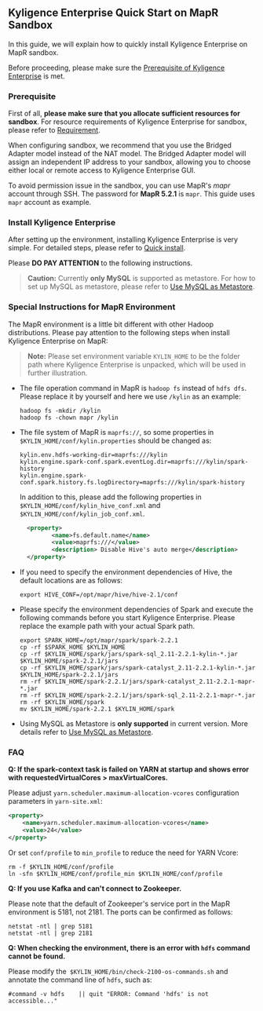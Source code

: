 ## Kyligence Enterprise Quick Start on MapR Sandbox

In this guide, we will explain how to quickly install Kyligence Enterprise on MapR sandbox.

Before proceeding, please make sure the [Prerequisite of Kyligence Enterprise](hadoop_env.en.md) is met.

### Prerequisite

First of all, **please make sure that you allocate sufficient resources for sandbox**. For resource requirements of Kyligence Enterprise for sandbox, please refer to [Requirement](.\hadoop_env.en.md).

When configuring sandbox, we recommend that you use the Bridged Adapter model instead of the NAT model. The Bridged Adapter model will assign an independent IP address to your sandbox, allowing you to choose either local or remote access to Kyligence Enterprise GUI.

To avoid permission issue in the sandbox, you can use MapR's  *mapr* account through SSH. The password for **MapR 5.2.1** is `mapr`. This guide uses `mapr` account as example. 

### Install Kyligence Enterprise

After setting up the environment, installing Kyligence Enterprise is very simple. For detailed steps, please refer to [Quick install](.\quick_install.en.md). 

Please **DO PAY ATTENTION** to the following instructions.

>**Caution:** Currently **only MySQL** is supported as metastore. For how to set up MySQL as metastore, please refer to [Use MySQL as Metastore](../config/metastore_jdbc_mysql.en.md).

### Special Instructions for MapR Environment

The MapR environment is a little bit different with other Hadoop distributions. Please pay attention to the following steps when install Kyligence Enterprise on MapR:

> **Note:** Please set environment variable `KYLIN_HOME` to be the folder path where Kyligence Enterprise is unpacked, which will be used in further illustration.

- The file operation command in MapR is `hadoop fs` instead of `hdfs dfs`. Please replace it by yourself and here we use  `/kylin` as an example:

  ```shell
  hadoop fs -mkdir /kylin
  hadoop fs -chown mapr /kylin
  ```

- The file system of MapR is `maprfs://`, so some properties in `$KYLIN_HOME/conf/kylin.properties` should be changed as:

  ```properties
  kylin.env.hdfs-working-dir=maprfs:///kylin
  kylin.engine.spark-conf.spark.eventLog.dir=maprfs:///kylin/spark-history
  kylin.engine.spark-conf.spark.history.fs.logDirectory=maprfs:///kylin/spark-history
  ```

  In addition to this, please add the following properties in `$KYLIN_HOME/conf/kylin_hive_conf.xml` and `$KYLIN_HOME/conf/kylin_job_conf.xml`. 

  ```xml
    <property>
           <name>fs.default.name</name>
           <value>maprfs:///</value>
           <description> Disable Hive's auto merge</description>
    </property>
  ```

- If you need to specify the environment dependencies of Hive, the default locations are as follows:

  ```shell
  export HIVE_CONF=/opt/mapr/hive/hive-2.1/conf
  ```

* Please specify the environment dependencies of Spark and execute the following commands before you start Kyligence Enterprise. Please replace the example path with your actual Spark path.

  ```shell
  export SPARK_HOME=/opt/mapr/spark/spark-2.2.1
  cp -rf $SPARK_HOME $KYLIN_HOME
  cp -rf $KYLIN_HOME/spark/jars/spark-sql_2.11-2.2.1-kylin-*.jar $KYLIN_HOME/spark-2.2.1/jars
  cp -rf $KYLIN_HOME/spark/jars/spark-catalyst_2.11-2.2.1-kylin-*.jar $KYLIN_HOME/spark-2.2.1/jars
  rm -rf $KYLIN_HOME/spark-2.2.1/jars/spark-catalyst_2.11-2.2.1-mapr-*.jar
  rm -rf $KYLIN_HOME/spark-2.2.1/jars/spark-sql_2.11-2.2.1-mapr-*.jar
  rm -rf $KYLIN_HOME/spark
  mv $KYLIN_HOME/spark-2.2.1 $KYLIN_HOME/spark
  ```

* Using MySQL as Metastore is **only supported** in current version. More details refer to [Use MySQL as Metastore](../config/metastore_jdbc_mysql.en.md).

### FAQ

**Q: If the spark-context task is failed on YARN at startup and shows error with requestedVirtualCores > maxVirtualCores.**

Please adjust `yarn.scheduler.maximum-allocation-vcores` configuration parameters in `yarn-site.xml`:

```xml
<property>
    <name>yarn.scheduler.maximum-allocation-vcores</name>
    <value>24</value>
</property>
```

Or set `conf/profile` to `min_profile` to reduce the need for YARN Vcore:

```shell
rm -f $KYLIN_HOME/conf/profile
ln -sfn $KYLIN_HOME/conf/profile_min $KYLIN_HOME/conf/profile
```

**Q: If you use Kafka and can't connect to Zookeeper.**

Please note that the default of Zookeeper's service port in the MapR environment is 5181, not 2181. The ports can be confirmed as follows:

```shell
netstat -ntl | grep 5181
netstat -ntl | grep 2181
```

**Q: When checking the environment, there is an error with `hdfs` command cannot be found.**

Please modify the` $KYLIN_HOME/bin/check-2100-os-commands.sh` and annotate the command line of `hdfs`, such as:

```shell
#command -v hdfs    || quit "ERROR: Command 'hdfs' is not accessible..."
```
